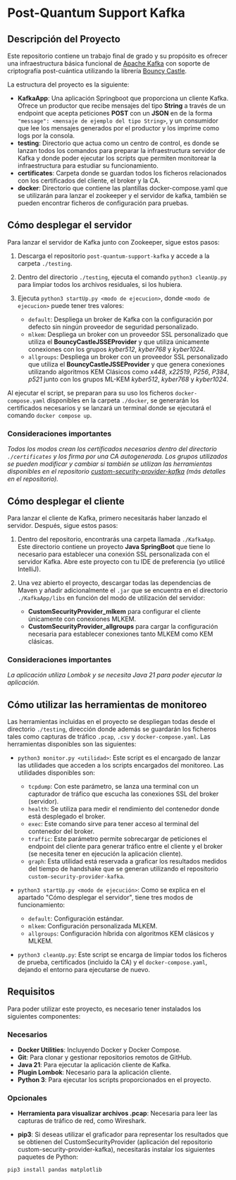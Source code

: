 # Post-Quantum Support Kafka

## Descripción del Proyecto

Este repositorio contiene un trabajo final de grado y su propósito es ofrecer una infraestructura básica funcional de [Apache Kafka](https://kafka.apache.org/) con soporte de criptografía post-cuántica utilizando la librería [Bouncy Castle](https://www.bouncycastle.org/). 

La estructura del proyecto es la siguiente:

- **KafkaApp**: Una aplicación Springboot que proporciona un cliente Kafka. Ofrece un productor que recibe mensajes del tipo **String** a través de un endpoint que acepta peticiones **POST** con un **JSON** en de la forma `"message": <mensaje de ejemplo del tipo String>`, y un consumidor que lee los mensajes generados por el productor y los imprime como logs por la consola.
- **testing**: Directorio que actua como un centro de control, es donde se lanzan todos los comandos para preparar la infraestructura servidor de Kafka y donde poder ejecutar los scripts que permiten monitorear la infraestructura para estudiar su funcionamiento.
- **certificates**: Carpeta donde se guardan todos los ficheros relacionados con los certificados del cliente, el broker y la CA.
- **docker**: Directorio que contiene las plantillas docker-compose.yaml que se utilizarán para lanzar el zookeeper y el servidor de kafka, también se pueden encontrar ficheros de configuración para pruebas.

## Cómo desplegar el servidor

Para lanzar el servidor de Kafka junto con Zookeeper, sigue estos pasos:

1. Descarga el repositorio `post-quantum-support-kafka` y accede a la carpeta `./testing`.

2. Dentro del directorio `./testing`, ejecuta el comando `python3 cleanUp.py` para limpiar todos los archivos residuales, si los hubiera.

3. Ejecuta `python3 startUp.py <modo de ejecucion>`, donde `<modo de ejecucion>` puede tener tres valores:

    - `default`: Despliega un broker de Kafka con la configuración por defecto sin ningún proveedor de seguridad personalizado. 
    - `mlkem`: Despliega un broker con un proveedor SSL personalizado que utiliza el **BouncyCastleJSSEProvider** y que utiliza únicamente conexiones con los grupos _kyber512_, _kyber768_ y _kyber1024_.
    - `allgroups`: Despliega un broker con un proveedor SSL personalizado que utiliza el **BouncyCastleJSSEProvider** y que genera conexiones utilizando algoritmos KEM Clásicos como _x448_, _x22519_, _P256_, _P384_, _p521_ junto con los grupos ML-KEM _kyber512_, _kyber768_ y _kyber1024_.

Al ejecutar el script, se preparan para su uso los ficheros `docker-compose.yaml` disponibles en la carpeta `./docker`, se generarán los certificados necesarios y se lanzará un terminal donde se ejecutará el comando `docker compose up`.

### Consideraciones importantes

_Todos los modos crean los certificados necesarios dentro del directorio `./certificates` y los firma por una CA autogenerada. Los grupos utilizados se pueden modificar y cambiar si también se utilizan las herramientas disponibles en el repositorio [custom-security-provider-kafka](https://github.com/Ithakua/custom-security-provider-kafka) (más detalles en el repositorio)._

## Cómo desplegar el cliente

Para lanzar el cliente de Kafka, primero necesitarás haber lanzado el servidor. Después, sigue estos pasos:

1. Dentro del repositorio, encontrarás una carpeta llamada `./KafkaApp`. Este directorio contiene un proyecto **Java SpringBoot** que tiene lo necesario para establecer una conexión SSL personalizada con el servidor Kafka. Abre este proyecto con tu IDE de preferencia (yo utilicé IntelliJ).

2. Una vez abierto el proyecto, descargar todas las dependencias de Maven y añadir adicionalmente el `.jar` que se encuentra en el directorio `./KafkaApp/libs` en función del modo de utilización del servidor:
    - **CustomSecurityProvider_mlkem** para configurar el cliente únicamente con conexiones MLKEM.
    - **CustomSecurityProvider_allgroups** para cargar la configuración necesaria para establecer conexiones tanto MLKEM como KEM clásicas.

### Consideraciones importantes

_La aplicación utiliza Lombok y se necesita Java 21 para poder ejecutar la aplicación._

## Cómo utilizar las herramientas de monitoreo

Las herramientas incluidas en el proyecto se despliegan todas desde el directorio `./testing`, dirección donde además se guardarán los ficheros tales como capturas de tráfico `.pcap`, `.csv` y `docker-compose.yaml`. Las herramientas disponibles son las siguientes:

- `python3 monitor.py <utilidad>`: Este script es el encargado de lanzar las utilidades que acceden a los scripts encargados del monitoreo. Las utilidades disponibles son:
    - `tcpdump`: Con este parámetro, se lanza una terminal con un capturador de tráfico que escucha las conexiones SSL del broker (servidor).
    - `health`: Se utiliza para medir el rendimiento del contenedor donde está desplegado el broker.
    - `exec`: Este comando sirve para tener acceso al terminal del contenedor del broker.
    - `traffic`: Este parámetro permite sobrecargar de peticiones el endpoint del cliente para generar tráfico entre el cliente y el broker (se necesita tener en ejecución la aplicación cliente).
    - `graph`: Esta utilidad está reservada a graficar los resultados medidos del tiempo de handshake que se generan utilizando el repositorio `custom-security-provider-kafka`.

- `python3 startUp.py <modo de ejecución>`: Como se explica en el apartado "Cómo desplegar el servidor", tiene tres modos de funcionamiento:
    - `default`: Configuración estándar.
    - `mlkem`: Configuración personalizada MLKEM.
    - `allgroups`: Configuración híbrida con algoritmos KEM clásicos y MLKEM.

- `python3 cleanUp.py`: Este script se encarga de limpiar todos los ficheros de prueba, certificados (incluido la CA) y el `docker-compose.yaml`, dejando el entorno para ejecutarse de nuevo.

## Requisitos

Para poder utilizar este proyecto, es necesario tener instalados los siguientes componentes:

### Necesarios

- **Docker Utilities**: Incluyendo Docker y Docker Compose.
- **Git**: Para clonar y gestionar repositorios remotos de GitHub.
- **Java 21**: Para ejecutar la aplicación cliente de Kafka.
- **Plugin Lombok**: Necesario para la aplicación cliente.
- **Python 3**: Para ejecutar los scripts proporcionados en el proyecto.

### Opcionales

- **Herramienta para visualizar archivos .pcap**: Necesaria para leer las capturas de tráfico de red, como Wireshark.

- **pip3**: Si deseas utilizar el graficador para representar los resultados que se obtienen del CustomSecurityProvider (aplicación del repositorio custom-security-provider-kafka), necesitarás instalar los siguientes paquetes de Python:

```
pip3 install pandas matplotlib
```
